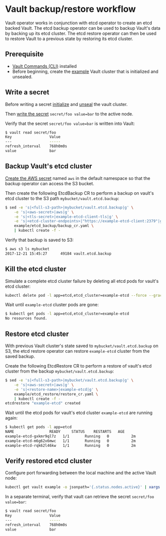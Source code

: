 # Vault backup/restore workflow

Vault operator works in conjunction with etcd operator to create an etcd backed Vault.
The etcd backup operator can be used to backup Vault's data by backing up its etcd cluster. 
The etcd restore operator can then be used to restore Vault to a previous state by restoring its etcd cluster.

## Prerequisite

* [Vault Commands (CLI)][vault-cli] installed
* Before beginning, create the [example][example_vault] Vault cluster that is initialized and unsealed.

## Write a secret

Before writing a secret [initialize][vault_init] and [unseal][vault_unseal] the vault cluster.

Then [write the secret][vault_write] `secret/foo value=bar` to the active node.

Verify that the secret `secret/foo value=bar` is written into Vault:

```sh
$ vault read secret/foo
Key             	Value
---             	-----
refresh_interval	768h0m0s
value           	bar
```

## Backup Vault's etcd cluster

[Create the AWS secret][set_aws] named `aws` in the default namespace so that the backup operator can access the S3 bucket.

Then create the following EtcdBackup CR to perform a backup on vault's etcd cluster to the S3 path `mybucket/vault.etcd.backup`:

```sh
$ sed -e 's|<full-s3-path>|mybucket/vault.etcd.backup|g' \
    -e 's|<aws-secret>|aws|g' \
    -e 's|<tls-secret>|example-etcd-client-tls|g' \
    -e 's|<etcd-cluster-endpoints>|"https://example-etcd-client:2379"|g' \
    example/etcd_backup/backup_cr.yaml \
    | kubectl create -f -
```

Verify that backup is saved to S3:

```sh
$ aws s3 ls mybucket
2017-12-21 15:45:27      49184 vault.etcd.backup
```

## Kill the etcd cluster

Simulate a complete etcd cluster failure by deleting all etcd pods for vault's etcd cluster:

```sh
kubectl delete pod -l app=etcd,etcd_cluster=example-etcd --force --grace-period=0
```

Wait until `example-etcd` cluster pods are gone:

```sh
$ kubectl get pods -l app=etcd,etcd_cluster=example-etcd
No resources found.
```

## Restore etcd cluster

With previous Vault cluster's state saved to `mybucket/vault.etcd.backup` on S3, the etcd restore operator can restore `example-etcd` cluster from the saved backup.

Create the following EtcdRestore CR to perform a restore of vault's etcd cluster from the backup `mybucket/vault.etcd.backup`:

```sh
$ sed -e 's|<full-s3-path>|mybucket/vault.etcd.backup|g' \
    -e 's|<aws-secret>|aws|g' \
    -e 's|<restore-name>|example-etcd|g' \
    example/etcd_restore/restore_cr.yaml \
    | kubectl create -f -
etcdrestore "example-etcd" created
```

Wait until the etcd pods for vault's etcd cluster `example-etcd` are running again:

```sh
$ kubectl get pods -l app=etcd
NAME                READY     STATUS    RESTARTS   AGE
example-etcd-gxkmr9ql7z   1/1       Running   0          2m
example-etcd-m6g62x6mwc   1/1       Running   0          2m
example-etcd-rqk62l46kw   1/1       Running   0          2m
```

## Verify restored etcd cluster

Configure port forwarding between the local machine and the active Vault node:

```sh
kubectl get vault example -o jsonpath='{.status.nodes.active}' | xargs -0 -I {} kubectl port-forward {} 8200
```

In a separate terminal, verify that vault can retrieve the secret `secret/foo value=bar`:

```sh
$ vault read secret/foo
Key             	Value
---             	-----
refresh_interval	768h0m0s
value           	bar
```

[set_aws]:https://github.com/coreos/etcd-operator/blob/master/doc/user/walkthrough/backup-operator.md#setup-aws-secret
[vault_write]:https://github.com/coreos-inc/vault-operator/blob/master/doc/user/vault.md#writing-secrets-to-the-active-node
[vault_unseal]:https://github.com/coreos-inc/vault-operator/blob/master/doc/user/vault.md#unsealing-a-sealed-node
[vault_init]:https://github.com/coreos-inc/vault-operator/blob/master/doc/user/vault.md#initializing-a-vault-cluster
[vault_configured]:https://github.com/coreos-inc/vault-operator/blob/master/README.md#getting-started
[readme]:https://github.com/coreos-inc/vault-operator/blob/master/README.md
[vault-cli]: https://www.vaultproject.io/docs/install/index.html
[example_vault]:./example_vault.yaml
